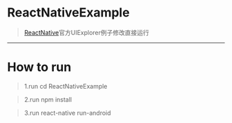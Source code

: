 # ReactNativeExample

> [ReactNative](https://github.com/facebook/react-native)官方UIExplorer例子修改直接运行


---
# How to run

> 1.run cd ReactNativeExample

> 2.run npm install

> 3.run react-native run-android


